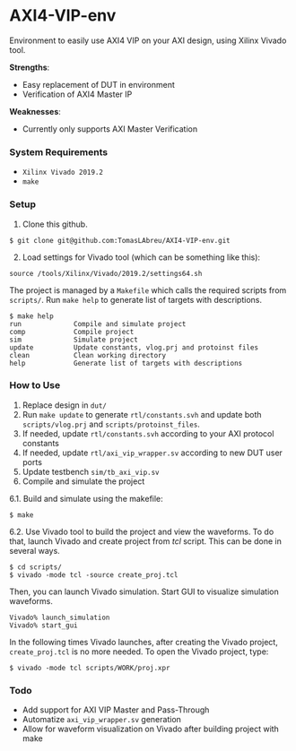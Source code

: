 # AXI4-VIP-env

Environment to easily use AXI4 VIP on your AXI design, using Xilinx Vivado tool.

**Strengths**:

- Easy replacement of DUT in environment
- Verification of AXI4 Master IP

**Weaknesses**:

- Currently only supports AXI Master Verification

### System Requirements

- ```Xilinx Vivado 2019.2```
- ```make```

### Setup
1. Clone this github.
```shell
$ git clone git@github.com:TomasLAbreu/AXI4-VIP-env.git
```

2. Load settings for Vivado tool (which can be something like this):
```shell
source /tools/Xilinx/Vivado/2019.2/settings64.sh
```

The project is managed by a ```Makefile``` which calls the required scripts from ```scripts/```. Run ```make help``` to generate list of targets with descriptions.
```shell
$ make help
run             Compile and simulate project
comp            Compile project
sim             Simulate project
update          Update constants, vlog.prj and protoinst files
clean           Clean working directory
help            Generate list of targets with descriptions
```

### How to Use
1. Replace design in ```dut/```
2. Run ```make update``` to generate ```rtl/constants.svh``` and update both ```scripts/vlog.prj``` and ```scripts/protoinst_files```.
3. If needed, update ```rtl/constants.svh``` according to your AXI protocol constants 
4. If needed, update ```rtl/axi_vip_wrapper.sv``` according to new DUT user ports
5. Update testbench ```sim/tb_axi_vip.sv```
6. Compile and simulate the project

6.1. Build and simulate using the makefile:
```shell
$ make
```

6.2. Use Vivado tool to build the project and view the waveforms. To do that, launch Vivado and create project from *tcl* script. This can be done in several ways.
```shell
$ cd scripts/
$ vivado -mode tcl -source create_proj.tcl
```

Then, you can launch Vivado simulation. Start GUI to visualize simulation waveforms.
```shell
Vivado% launch_simulation
Vivado% start_gui
```

In the following times Vivado launches, after creating the Vivado project, ```create_proj.tcl``` is no more needed. To open the Vivado project, type:
```shell
$ vivado -mode tcl scripts/WORK/proj.xpr
```

### Todo 
- Add support for AXI VIP Master and Pass-Through
- Automatize ```axi_vip_wrapper.sv``` generation
- Allow for waveform visualization on Vivado after building project with make
